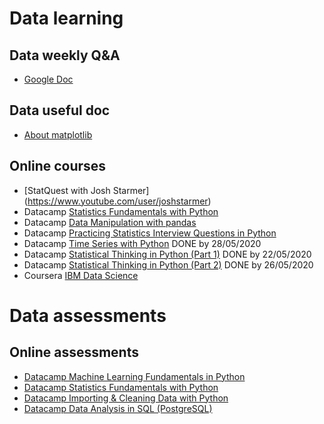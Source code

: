 # Data learning

## Data weekly Q&A 
* [Google Doc](https://docs.google.com/document/d/1wx5IKBBwo9QEmnLCsHXE8m7sBHK30G46WnTD6q4srV8/edit?usp=sharing)

## Data useful doc
* [About matplotlib](https://zhuanlan.zhihu.com/p/93423829?utm_source=ZHShareTargetIDMore&utm_medium=social&utm_oi=549060902771699712)

## Online courses
* [StatQuest with Josh Starmer] (https://www.youtube.com/user/joshstarmer)
* Datacamp [Statistics Fundamentals with Python
](https://learn.datacamp.com/skill-tracks/statistics-fundamentals-with-python)
* Datacamp [Data Manipulation with pandas](https://learn.datacamp.com/courses/data-manipulation-with-pandas)
* Datacamp [Practicing Statistics Interview Questions in Python](https://learn.datacamp.com/courses/practicing-statistics-interview-questions-in-python)
* Datacamp [Time Series with Python](https://learn.datacamp.com/skill-tracks/time-series-with-python) DONE by 28/05/2020
* Datacamp [Statistical Thinking in Python (Part 1)](https://learn.datacamp.com/courses/statistical-thinking-in-python-part-1) DONE by 22/05/2020
* Datacamp [Statistical Thinking in Python (Part 2)](https://learn.datacamp.com/courses/statistical-thinking-in-python-part-2) DONE by 26/05/2020
* Coursera [IBM Data Science](https://www.coursera.org/professional-certificates/ibm-data-science)

# Data assessments

## Online assessments
* [Datacamp Machine Learning Fundamentals in Python](https://assessment.datacamp.com/machine-learning-fundamentals-with-python)
* [Datacamp Statistics Fundamentals with Python](https://assessment.datacamp.com/statistics-fundamentals-with-python)
* [Datacamp Importing & Cleaning Data with Python](https://assessment.datacamp.com/importing-cleaning-data-with-python)
* [Datacamp Data Analysis in SQL (PostgreSQL)](https://assessment.datacamp.com/data-analysis-in-sql)

